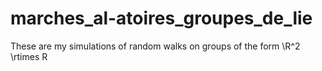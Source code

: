 # marches_al-atoires_groupes_de_lie

These are my simulations of random walks on groups of the form \R^2 \rtimes R
